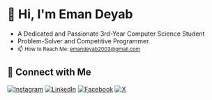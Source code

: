 # 👋 Hi, I'm Eman Deyab

- A Dedicated and Passionate 3rd-Year Computer Science Student
- Problem-Solver and Competitive Programmer
- <small>📫 How to Reach Me: [emandeyab2003@gmail.com](mailto:emandeyab2003@gmail.com)</small>

## 🔗 Connect with Me

[![Instagram](https://img.shields.io/badge/Instagram-%23E4405F.svg?style=flat-square&logo=instagram&logoColor=white)](https://www.instagram.com/eman_deyab_/)
[![LinkedIn](https://img.shields.io/badge/LinkedIn-%230077B5.svg?style=flat-square&logo=linkedin&logoColor=white)](https://www.linkedin.com/in/eman-deyab-9bb6b4290/)
[![Facebook](https://img.shields.io/badge/Facebook-%231877F2.svg?style=flat-square&logo=facebook&logoColor=white)](https://www.facebook.com/profile.php?id=100004301567754)
[![X](https://img.shields.io/badge/X-%231DA1F2.svg?style=flat-square&logo=x&logoColor=white)](https://x.com/eman_deyab)

